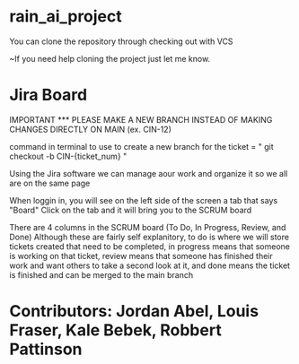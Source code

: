 # rain_ai_project
You can clone the repository through checking out with VCS

~If you need help cloning the project just let me know.

# Jira Board

IMPORTANT *** PLEASE MAKE A NEW BRANCH INSTEAD OF MAKING CHANGES DIRECTLY ON MAIN (ex. CIN-12)

command in terminal to use to create a new branch for the ticket = " git checkout -b CIN-{ticket_num} "

Using the Jira software we can manage aour work and organize it so we all are on the same page

When loggin in, you will see on the left side of the screen a tab that says "Board"
Click on the tab and it will bring you to the SCRUM board

There are 4 columns in the SCRUM board (To Do, In Progress, Review, and Done)
Although these are fairly self explanitory, to do is where we will store tickets created that need to be completed, in progress means that someone is working on that ticket,
review means that someone has finished their work and want others to take a second look at it, and done means the ticket is finished and can be merged to the main branch

# Contributors: Jordan Abel, Louis Fraser, Kale Bebek, Robbert Pattinson
